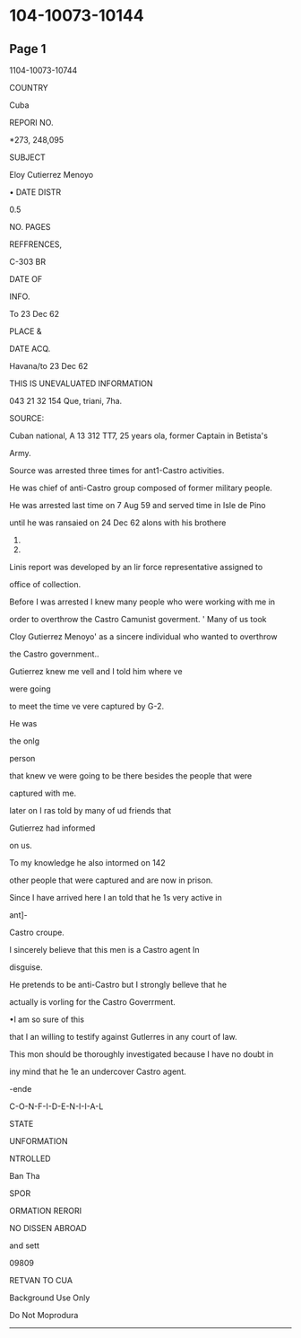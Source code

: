 # 104-10073-10144

## Page 1

1104-10073-10744

COUNTRY

Cuba

REPORI NO.

*273, 248,095

SUBJECT

Eloy Cutierrez Menoyo

• DATE DISTR

0.5

NO. PAGES

REFFRENCES,

C-303 BR

DATE OF

INFO.

To 23 Dec 62

PLACE &

DATE ACQ.

Havana/to 23 Dec 62

THIS IS UNEVALUATED INFORMATION

043 21 32 154 Que, triani, 7ha.

SOURCE:

Cuban national, A 13 312 TT7, 25 years ola, former Captain in Betista's

Army.

Source was arrested three times for ant1-Castro activities.

He was chief of anti-Castro group composed of former military people.

He was arrested last time on 7 Aug 59 and served time in Isle de Pino

until he was ransaied on 24 Dec 62 alons with his brothere

1.

2.

Linis report was developed by an lir force representative assigned to

office of collection.

Before I was arrested I knew many people who were working with me in

order to overthrow the Castro Camunist goverment. ' Many of us took

Cloy Gutierrez Menoyo' as a sincere individual who wanted to overthrow

the Castro government..

Gutierrez knew me vell and I told him where ve

were going

to meet the time ve vere captured by G-2.

He was

the onlg

person

that knew ve were going to be there besides the people that were

captured with me.

Iater on I ras told by many of ud friends that

Gutierrez had informed

on us.

To my knowledge he also intormed on 142

other people that were captured and are now in prison.

Since I have arrived here I an told that he 1s very active in

ant]-

Castro croupe.

I sincerely believe that this men is a Castro agent In

disguise.

He pretends to be anti-Castro but I strongly belleve that he

actually is vorling for the Castro Goverrment.

•I am so sure of this

that I an willing to testify against Gutlerres in any court of law.

This mon should be thoroughly investigated because I have no doubt in

iny mind that he 1e an undercover Castro agent.

-ende

C-O-N-F-I-D-E-N-I-I-A-L

STATE

UNFORMATION

NTROLLED

Ban Tha

SPOR

ORMATION RERORI

NO DISSEN ABROAD

and sett

09809

RETVAN TO CUA

Background Use Only

Do Not Moprodura

---

